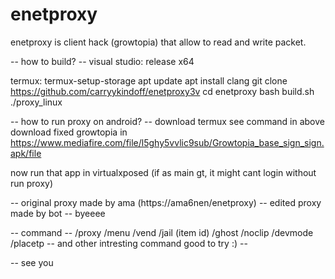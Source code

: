 # enetproxy
enetproxy is client hack (growtopia) that allow to read and write packet.


-- how to build? --
visual studio:
release x64

termux:
termux-setup-storage
apt update
apt install clang
git clone https://github.com/carryykindoff/enetproxy3v
cd enetproxy
bash build.sh
./proxy_linux

-- how to run proxy on android? --
download termux
see command in above
download fixed growtopia in
https://www.mediafire.com/file/l5ghy5vvlic9sub/Growtopia_base_sign_sign.apk/file

now run that app in virtualxposed (if as main gt, it might cant login without run proxy)



-- original proxy made by ama (https://ama6nen/enetproxy)
-- edited proxy made by bot 
-- byeeee


-- command --
/proxy
/menu
/vend
/jail (item id)
/ghost
/noclip
/devmode
/placetp
-- and other intresting command good to try :) --

-- see you





